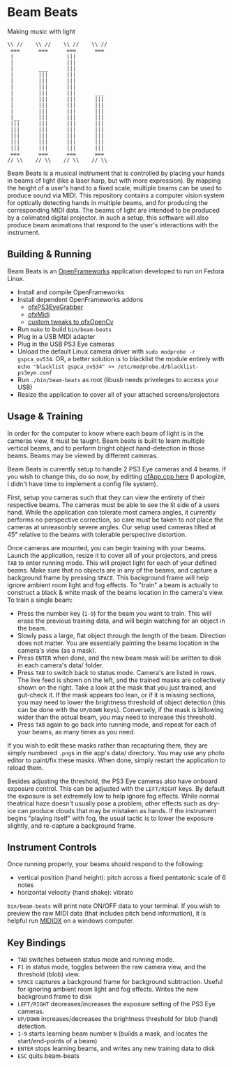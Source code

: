 Beam Beats
==========

Making music with light


```
\\ //    \\ //    \\ //    \\ //
 ===      ===      ===      ===
 |                 |||
 |                 |||
 |        ___      |||
 |        |||      |||
 |        |||      |||
 |        |||      |||
 |        |||      |||      ___
 |        |||      |||      |||
 |        |||      |||      |||
 |        |||      |||      |||
 |__      |||      |||      |||
 |||      |||      |||      |||
 |||      |||      |||      |||
 |||      |||      |||      |||
 |||      |||      |||      |||
 |||      |||      |||      |||
 ===      ===      ===      ===
// \\    // \\    // \\    // \\
```

Beam Beats is a musical instrument that is controlled by placing your hands in beams of light (like a laser harp, but with more expression). By mapping the height of a user's hand to a fixed scale, multiple beams can be used to produce sound via MIDI. This repository contains a computer vision system for optically detecting hands in multiple beams, and for producing the corresponding MIDI data. The beams of light are intended to be produced by a colimated digital projector. In such a setup, this software will also produce beam animations that respond to the user's interactions with the instrument.

Building & Running
------------------

Beam Beats is an [OpenFrameworks](http://openframeworks.cc/) application developed to run on Fedora Linux.

- Install and compile OpenFrameworks
- Install dependent OpenFrameworks addons
  - [ofxPS3EyeGrabber](https://github.com/bakercp/ofxPS3EyeGrabber)
  - [ofxMidi](https://github.com/danomatika/ofxMidi)
  - [custom tweaks to ofxOpenCv](https://github.com/brendan-w/ofxOpenCv)
- Run `make` to build `bin/beam-beats`
- Plug in a USB MIDI adapter
- Plug in the USB PS3 Eye cameras
- Unload the default Linux camera driver with `sudo modprobe -r gspca_ov534`. OR, a better solution is to blacklist the module entirely with `echo "blacklist gspca_ov534" >> /etc/modprobe.d/blacklist-ps3eye.conf`
- Run `./bin/beam-beats` as root (libusb needs priveleges to access your USB)
- Resize the application to cover all of your attached screens/projectors


Usage & Training
----------------

In order for the computer to know where each beam of light is in the cameras view, it must be taught. Beam beats is built to learn multiple vertical beams, and to perform bright object hand-detection in those beams. Beams may be viewed by different cameras.

Beam Beats is currently setup to handle 2 PS3 Eye cameras and 4 beams. If you wish to change this, do so now, by editting [ofApp.cpp here](https://github.com/brendan-w/beam-beats/blob/master/src/ofApp.cpp#L30-L36) (I apologize, I didn't have time to implement a config file system).

First, setup you cameras such that they can view the entirety of their respective beams. The cameras must be able to see the lit side of a users hand. While the application can tolerate most camera angles, it currently performs no perspective correction, so care must be taken to *not* place the cameras at unreasonbly severe angles. Our setup used cameras tilted at 45° relative to the beams with tolerable perspective distortion.

Once cameras are mounted, you can begin training with your beams. Launch the application, resize it to cover all of your projectors, and press `TAB` to enter running mode. This will project light for each of your defined beams. Make sure that no objects are in any of the beams, and capture a background frame by pressing `SPACE`. This background frame will help ignore ambient room light and fog effects. To "train" a beam is actually to construct a black & white mask of the beams location in the camera's view. To train a single beam:

- Press the number key (`1-9`) for the beam you want to train. This will erase the previous training data, and will begin watching for an object in the beam.
- Slowly pass a large, flat object through the length of the beam. Direction does not matter. You are essentially painting the beams location in the camera's view (as a mask).
- Press `ENTER` when done, and the new beam mask will be written to disk in each camera's data/ folder.
- Press `TAB` to switch back to status mode. Camera's are listed in rows. The live feed is shown on the left, and the trained masks are collectively shown on the right. Take a look at the mask that you just trained, and gut-check it. If the mask appears too lean, or if it is missing sections, you may need to lower the brightness threshold of object detection (this can be done with the `UP/DOWN` keys). Conversely, if the mask is billowing wider than the actual beam, you may need to increase this threshold.
- Press `TAB` again to go back into running mode, and repeat for each of your beams, as many times as you need.

If you wish to edit these masks rather than recapturing them, they are simply numbered `.png`s in the app's data/ directory. You may use any photo editor to paint/fix these masks. When done, simply restart the application to reload them.

Besides adjusting the threshold, the PS3 Eye cameras also have onboard exposure control. This can be adjusted with the `LEFT/RIGHT` keys. By default the exposure is set extremely low to help ignore fog effects. While normal theatrical haze doesn't usually pose a problem, other effects such as dry-ice can produce clouds that may be mistaken as hands. If the instrument begins "playing itself" with fog, the usual tactic is to lower the exposure slightly, and re-capture a background frame.

Instrument Controls
-------------------

Once running properly, your beams should respond to the following:

- vertical position (hand height): pitch across a fixed pentatonic scale of 6 notes
- horizontal velocity (hand shake): vibrato

`bin/beam-beats` will print note ON/OFF data to your terminal. If you wish to preview the raw MIDI data (that includes pitch bend information), it is helpful run [MIDIOX](http://www.midiox.com/) on a windows computer.

Key Bindings
------------

- `TAB` switches between status mode and running mode.
- `F1` in status mode, toggles between the raw camera view, and the threshold (blob) view.
- `SPACE` captures a background frame for background subtraction. Useful for ignoring ambient room light and fog effects. Writes the new background frame to disk
- `LEFT/RIGHT` decreases/increases the exposure setting of the PS3 Eye cameras.
- `UP/DOWN` increases/decreases the brightness threshold for blob (hand) detection.
- `1-9` starts learning beam number `N` (builds a mask, and locates the start/end-points of a beam)
- `ENTER` stops learning beams, and writes any new training data to disk
- `ESC` quits beam-beats

